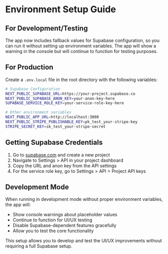 # Environment Setup Guide

## For Development/Testing

The app now includes fallback values for Supabase configuration, so you can run it without setting up environment variables. The app will show a warning in the console but will continue to function for testing purposes.

## For Production

Create a `.env.local` file in the root directory with the following variables:

```bash
# Supabase Configuration
NEXT_PUBLIC_SUPABASE_URL=https://your-project.supabase.co
NEXT_PUBLIC_SUPABASE_ANON_KEY=your-anon-key-here
SUPABASE_SERVICE_ROLE_KEY=your-service-role-key-here

# Other environment variables
NEXT_PUBLIC_APP_URL=http://localhost:3000
NEXT_PUBLIC_STRIPE_PUBLISHABLE_KEY=pk_test_your-stripe-key
STRIPE_SECRET_KEY=sk_test_your-stripe-secret
```

## Getting Supabase Credentials

1. Go to [supabase.com](https://supabase.com) and create a new project
2. Navigate to Settings > API in your project dashboard
3. Copy the URL and anon key from the API settings
4. For the service role key, go to Settings > API > Project API keys

## Development Mode

When running in development mode without proper environment variables, the app will:
- Show console warnings about placeholder values
- Continue to function for UI/UX testing
- Disable Supabase-dependent features gracefully
- Allow you to test the core functionality

This setup allows you to develop and test the UI/UX improvements without requiring a full Supabase setup. 